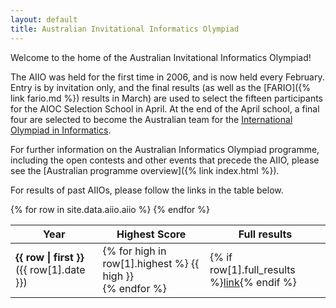 ```yaml
---
layout: default
title: Australian Invitational Informatics Olympiad
---
```


Welcome to the home of the Australian Invitational Informatics Olympiad!

The AIIO was held for the first time in 2006, and is now held every February.
Entry is by invitation only, and the final results (as well as the [FARIO]({% link fario.md %}) results in March) are used to select the fifteen participants for the AIOC Selection School in April.
At the end of the April school, a final four are selected to become the Australian team for the [International Olympiad in Informatics](http://www.ioinformatics.org/).

For further information on the Australian Informatics Olympiad programme, including the open contests and other events that precede the AIIO, please see the [Australian programme overview]({% link index.html %}).

For results of past AIIOs, please follow the links in the table below.

<table class="table">
  <thead class="thead-dark">
    <tr>
      <th>Year</th>
      <th>Highest Score</th>
      <th>Full results</th>
    </tr>
  </thead>
  <tbody>
    {% for row in site.data.aiio.aiio %}
    <tr>
      <td><strong>{{ row | first }}</strong> ({{ row[1].date }})</td>
      <td>
      {% for high in row[1].highest %}
      {{ high }}
      <br>
      {% endfor %}
      </td>
      <td>{% if row[1].full_results %}<a href="{% link {{ row[1].full_results }} %}">link</a>{% endif %}</td>
    </tr>
    {% endfor %}
  </tbody>
</table>
